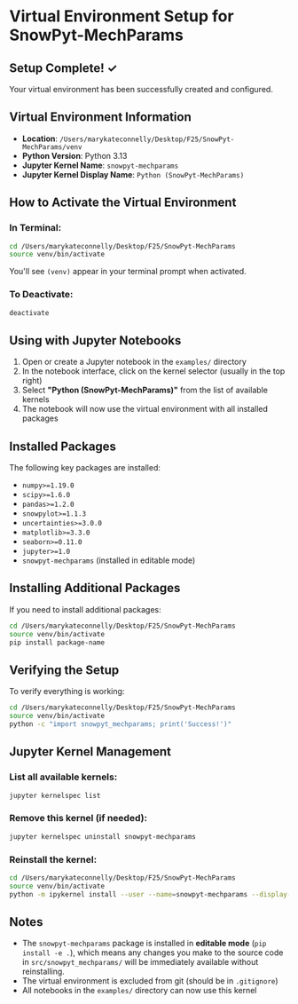 # Virtual Environment Setup for SnowPyt-MechParams

## Setup Complete! ✓

Your virtual environment has been successfully created and configured.

## Virtual Environment Information

- **Location**: `/Users/marykateconnelly/Desktop/F25/SnowPyt-MechParams/venv`
- **Python Version**: Python 3.13
- **Jupyter Kernel Name**: `snowpyt-mechparams`
- **Jupyter Kernel Display Name**: `Python (SnowPyt-MechParams)`

## How to Activate the Virtual Environment

### In Terminal:
```bash
cd /Users/marykateconnelly/Desktop/F25/SnowPyt-MechParams
source venv/bin/activate
```

You'll see `(venv)` appear in your terminal prompt when activated.

### To Deactivate:
```bash
deactivate
```

## Using with Jupyter Notebooks

1. Open or create a Jupyter notebook in the `examples/` directory
2. In the notebook interface, click on the kernel selector (usually in the top right)
3. Select **"Python (SnowPyt-MechParams)"** from the list of available kernels
4. The notebook will now use the virtual environment with all installed packages

## Installed Packages

The following key packages are installed:
- `numpy>=1.19.0`
- `scipy>=1.6.0`
- `pandas>=1.2.0`
- `snowpylot>=1.1.3`
- `uncertainties>=3.0.0`
- `matplotlib>=3.3.0`
- `seaborn>=0.11.0`
- `jupyter>=1.0`
- `snowpyt-mechparams` (installed in editable mode)

## Installing Additional Packages

If you need to install additional packages:

```bash
cd /Users/marykateconnelly/Desktop/F25/SnowPyt-MechParams
source venv/bin/activate
pip install package-name
```

## Verifying the Setup

To verify everything is working:

```bash
cd /Users/marykateconnelly/Desktop/F25/SnowPyt-MechParams
source venv/bin/activate
python -c "import snowpyt_mechparams; print('Success!')"
```

## Jupyter Kernel Management

### List all available kernels:
```bash
jupyter kernelspec list
```

### Remove this kernel (if needed):
```bash
jupyter kernelspec uninstall snowpyt-mechparams
```

### Reinstall the kernel:
```bash
cd /Users/marykateconnelly/Desktop/F25/SnowPyt-MechParams
source venv/bin/activate
python -m ipykernel install --user --name=snowpyt-mechparams --display-name="Python (SnowPyt-MechParams)"
```

## Notes

- The `snowpyt-mechparams` package is installed in **editable mode** (`pip install -e .`), which means any changes you make to the source code in `src/snowpyt_mechparams/` will be immediately available without reinstalling.
- The virtual environment is excluded from git (should be in `.gitignore`)
- All notebooks in the `examples/` directory can now use this kernel



